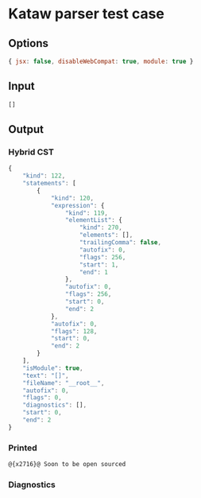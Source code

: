 # Kataw parser test case

## Options

`````js
{ jsx: false, disableWebCompat: true, module: true }
`````


## Input

`````js
[]
`````

## Output

### Hybrid CST

```javascript
{
    "kind": 122,
    "statements": [
        {
            "kind": 120,
            "expression": {
                "kind": 119,
                "elementList": {
                    "kind": 270,
                    "elements": [],
                    "trailingComma": false,
                    "autofix": 0,
                    "flags": 256,
                    "start": 1,
                    "end": 1
                },
                "autofix": 0,
                "flags": 256,
                "start": 0,
                "end": 2
            },
            "autofix": 0,
            "flags": 128,
            "start": 0,
            "end": 2
        }
    ],
    "isModule": true,
    "text": "[]",
    "fileName": "__root__",
    "autofix": 0,
    "flags": 0,
    "diagnostics": [],
    "start": 0,
    "end": 2
}
```

### Printed

```javascript
@{x2716}@ Soon to be open sourced
```

### Diagnostics

```javascript

```

